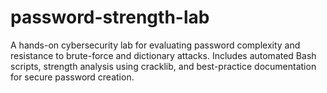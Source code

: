 # password-strength-lab
A hands-on cybersecurity lab for evaluating password complexity and resistance to brute-force and dictionary attacks. Includes automated Bash scripts, strength analysis using cracklib, and best-practice documentation for secure password creation.
